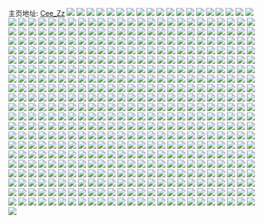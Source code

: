 主页地址: [Cee_Zz](https://weibo.com/u/5101583376) 
![](https://wx4.sinaimg.cn/mw2000/005zfISQly1h8xk94krqvj30u0140k20.jpg) 
![](https://wx4.sinaimg.cn/mw2000/005zfISQly1h8vice8qo9j30u01sxdla.jpg) 
![](https://wx4.sinaimg.cn/mw2000/005zfISQly1h8vc2p9yu5j30u0140tj0.jpg) 
![](https://wx4.sinaimg.cn/mw2000/005zfISQly1h897h6mx7kj30u01400yw.jpg) 
![](https://wx4.sinaimg.cn/mw2000/005zfISQly1h897hb2cr8j30u0140tj7.jpg) 
![](https://wx4.sinaimg.cn/mw2000/005zfISQly1h897jut7ihj30u014010k.jpg) 
![](https://wx4.sinaimg.cn/mw2000/005zfISQly1h897iewujcj31hc0u04bg.jpg) 
![](https://wx4.sinaimg.cn/mw2000/005zfISQly1h897hfhagqj30u01400zf.jpg) 
![](https://wx4.sinaimg.cn/mw2000/005zfISQly1h72tbazrp8j30u0140ahb.jpg) 
![](https://wx4.sinaimg.cn/mw2000/005zfISQly1h63o1hphkjj30u0140gsz.jpg) 
![](https://wx4.sinaimg.cn/mw2000/005zfISQly1h63o34bvntj31hc0u0grc.jpg) 
![](https://wx4.sinaimg.cn/mw2000/005zfISQgy1h5rebpdr9wj31400u00xm.jpg) 
![](https://wx4.sinaimg.cn/mw2000/005zfISQgy1h531cma3zyj30u0140aet.jpg) 
![](https://wx4.sinaimg.cn/mw2000/005zfISQgy1h531crqdirj30u01hcdnb.jpg) 
![](https://wx4.sinaimg.cn/mw2000/005zfISQgy1h4v0g1ogsuj30u01404e1.jpg) 
![](https://wx4.sinaimg.cn/mw2000/005zfISQgy1h4mffwsuo3j30u01hctqg.jpg) 
![](https://wx4.sinaimg.cn/mw2000/005zfISQly1h3beorggvjj30sv1fc43y.jpg) 
![](https://wx4.sinaimg.cn/mw2000/005zfISQly1h3bes4w9fwj30tu13uwjy.jpg) 
![](https://wx4.sinaimg.cn/mw2000/005zfISQly1h2qcv57w97j30n01ds42i.jpg) 
![](https://wx4.sinaimg.cn/mw2000/005zfISQly1h1yrru9c54j30nl0k976v.jpg) 
![](https://wx4.sinaimg.cn/mw2000/005zfISQly1h1jzr12o5tj30zo256nja.jpg) 
![](https://wx4.sinaimg.cn/mw2000/005zfISQly1h0vbzn4hg4j30sg1emwkr.jpg) 
![](https://wx4.sinaimg.cn/mw2000/005zfISQly1h0vc0igd7jj30u01hcn5v.jpg) 
![](https://wx4.sinaimg.cn/mw2000/005zfISQly1gzk7qzcutkj32c02c0u0x.jpg) 
![](https://wx4.sinaimg.cn/mw2000/005zfISQly1gzk7rgjk5dj31sc2dsb2a.jpg) 
![](https://wx4.sinaimg.cn/mw2000/005zfISQly1gzc2cl44n3j30tw13wtnn.jpg) 
![](https://wx4.sinaimg.cn/mw2000/005zfISQly1gzc1vt0tnmj30u01hcag3.jpg) 
![](https://wx4.sinaimg.cn/mw2000/005zfISQly1gyy5itfisvj30te1g8gy9.jpg) 
![](https://wx4.sinaimg.cn/mw2000/005zfISQly1gylhz4gaq0j30zo256hdt.jpg) 
![](https://wx4.sinaimg.cn/mw2000/005zfISQly1gylhz640r4j30zo0zogr5.jpg) 
![](https://wx4.sinaimg.cn/mw2000/005zfISQly1gyli41n9chj31gx0tsqi9.jpg) 
![](https://wx4.sinaimg.cn/mw2000/005zfISQly1gyli0zrbc2j31sc2ds7wh.jpg) 
![](https://wx4.sinaimg.cn/mw2000/005zfISQly1gyli108rloj30q61aiwld.jpg) 
![](https://wx4.sinaimg.cn/mw2000/005zfISQly1gyi7tzse3pj30u01hcdrn.jpg) 
![](https://wx4.sinaimg.cn/mw2000/005zfISQgy1gy6re0ud87j31o0280u0x.jpg) 
![](https://wx4.sinaimg.cn/mw2000/005zfISQgy1gxujvx8bayj32c03407wj.jpg) 
![](https://wx4.sinaimg.cn/mw2000/005zfISQgy1gxujy1xkm0j32c03401kz.jpg) 
![](https://wx4.sinaimg.cn/mw2000/005zfISQgy1gxujvs3sojj32c0340u0x.jpg) 
![](https://wx4.sinaimg.cn/mw2000/005zfISQgy1gxujy45aczj32c0340u0z.jpg) 
![](https://wx4.sinaimg.cn/mw2000/005zfISQgy1gxujvvj7ptj32c0340x6p.jpg) 
![](https://wx4.sinaimg.cn/mw2000/005zfISQgy1gxo2rojdcuj30u01400z8.jpg) 
![](https://wx4.sinaimg.cn/mw2000/005zfISQgy1gxo2wmhsnij30u014045y.jpg) 
![](https://wx4.sinaimg.cn/mw2000/005zfISQly1gx6clx2pz8j32bz2bzb2a.jpg) 
![](https://wx4.sinaimg.cn/mw2000/005zfISQly1gx0m2sec1wj30u0140ah8.jpg) 
![](https://wx4.sinaimg.cn/mw2000/005zfISQly1gx0m2v84zhj30u0140tee.jpg) 
![](https://wx4.sinaimg.cn/mw2000/005zfISQly1gx0m2rp2n2j30u014048a.jpg) 
![](https://wx4.sinaimg.cn/mw2000/005zfISQly1gx0m2zw83tj30u014013k.jpg) 
![](https://wx4.sinaimg.cn/mw2000/005zfISQly1gx0m32nms8j30u0140n6z.jpg) 
![](https://wx4.sinaimg.cn/mw2000/005zfISQly1gx0m355g7nj31400u00zs.jpg) 
![](https://wx4.sinaimg.cn/mw2000/005zfISQly1gx0m393fysj30u0140wnj.jpg) 
![](https://wx4.sinaimg.cn/mw2000/005zfISQly1gx0m3h6eiij30u01400z3.jpg) 
![](https://wx4.sinaimg.cn/mw2000/005zfISQly1gx0m3q3axtj30u0140gt9.jpg) 
![](https://wx4.sinaimg.cn/mw2000/005zfISQly1gwunmwl7s2j32c03404qq.jpg) 
![](https://wx4.sinaimg.cn/mw2000/005zfISQly1gwunmg1qojj32c03401ky.jpg) 
![](https://wx4.sinaimg.cn/mw2000/005zfISQly1gwunpc8apxj32c0340npd.jpg) 
![](https://wx4.sinaimg.cn/mw2000/005zfISQly1gwunme4huzj32c03407wi.jpg) 
![](https://wx4.sinaimg.cn/mw2000/005zfISQly1gwunmhuzw2j32c0340qv5.jpg) 
![](https://wx4.sinaimg.cn/mw2000/005zfISQly1gwunmsa4mfj31w02io7wj.jpg) 
![](https://wx4.sinaimg.cn/mw2000/005zfISQly1gwunmu0haoj33402c0kjl.jpg) 
![](https://wx4.sinaimg.cn/mw2000/005zfISQly1gwunmoufh9j32c0340npe.jpg) 
![](https://wx4.sinaimg.cn/mw2000/005zfISQly1gwunmk2ko8j32c0340qv6.jpg) 
![](https://wx4.sinaimg.cn/mw2000/005zfISQly1gwunmlvj6dj32c03401ky.jpg) 
![](https://wx4.sinaimg.cn/mw2000/005zfISQly1gwunmajmjkj32c0340qv7.jpg) 
![](https://wx4.sinaimg.cn/mw2000/005zfISQly1gwunmy8tjsj32tc240npd.jpg) 
![](https://wx4.sinaimg.cn/mw2000/005zfISQly1gwkfq20e0oj30u10u0qbs.jpg) 
![](https://wx4.sinaimg.cn/mw2000/005zfISQly1gwkfpznzjuj30u10u04bh.jpg) 
![](https://wx4.sinaimg.cn/mw2000/005zfISQly1gwkfq078nfj30u0140dru.jpg) 
![](https://wx4.sinaimg.cn/mw2000/005zfISQly1gwkfq0uctej30u013zwsj.jpg) 
![](https://wx4.sinaimg.cn/mw2000/005zfISQly1gwkfq2mnyxj30u013zn7x.jpg) 
![](https://wx4.sinaimg.cn/mw2000/005zfISQly1gwkfq64yy8j30u0140zvu.jpg) 
![](https://wx4.sinaimg.cn/mw2000/005zfISQly1gwkfq50tgnj30u10u0wpj.jpg) 
![](https://wx4.sinaimg.cn/mw2000/005zfISQly1gwkfq3dfwoj30u00u0qj8.jpg) 
![](https://wx4.sinaimg.cn/mw2000/005zfISQly1gwkfq5kwebj30u10u0170.jpg) 
![](https://wx4.sinaimg.cn/mw2000/005zfISQly1gwkfq4i2zdj30u00u216m.jpg) 
![](https://wx4.sinaimg.cn/mw2000/005zfISQly1gwkfq6l1dfj30u0140tho.jpg) 
![](https://wx4.sinaimg.cn/mw2000/005zfISQly1gwkfq76clfj30u01407gr.jpg) 
![](https://wx4.sinaimg.cn/mw2000/005zfISQly1gwkfq7ku95j30u0140jxc.jpg) 
![](https://wx4.sinaimg.cn/mw2000/005zfISQly1gwkfpz2ogtj30u0140q9j.jpg) 
![](https://wx4.sinaimg.cn/mw2000/005zfISQly1gwkfq85s06j30u013zn8q.jpg) 
![](https://wx4.sinaimg.cn/mw2000/005zfISQly1gw4lxvxzxbj30u01407fu.jpg) 
![](https://wx4.sinaimg.cn/mw2000/005zfISQly1gvwhk4pz99j32c03407wj.jpg) 
![](https://wx4.sinaimg.cn/mw2000/005zfISQly1gvwhkdxi46j31s11ssb29.jpg) 
![](https://wx4.sinaimg.cn/mw2000/005zfISQly1gvwhk7p9k0j32c0340b2a.jpg) 
![](https://wx4.sinaimg.cn/mw2000/005zfISQly1gvwhk6ucppj32c0340hdy.jpg) 
![](https://wx4.sinaimg.cn/mw2000/005zfISQly1gvwhka8xcdj33402c04qu.jpg) 
![](https://wx4.sinaimg.cn/mw2000/005zfISQly1gvwhk59plhj30yi0yj4pi.jpg) 
![](https://wx4.sinaimg.cn/mw2000/005zfISQly1gvwhkfborvj32c02c0qv5.jpg) 
![](https://wx4.sinaimg.cn/mw2000/005zfISQly1gvwhkcgdzwj32c0340b29.jpg) 
![](https://wx4.sinaimg.cn/mw2000/005zfISQly1gvwhkfp6raj31m01m0e5p.jpg) 
![](https://wx4.sinaimg.cn/mw2000/005zfISQly1gvwhkepfsdj31uq1uqb2a.jpg) 
![](https://wx4.sinaimg.cn/mw2000/005zfISQly1gvwhk834x8j31hc0u0wxg.jpg) 
![](https://wx4.sinaimg.cn/mw2000/005zfISQly1gvwhk3gbtrj32c03401kz.jpg) 
![](https://wx4.sinaimg.cn/mw2000/005zfISQly1gvwhkbo34uj30p10xd13h.jpg) 
![](https://wx4.sinaimg.cn/mw2000/005zfISQly1gvwhncqeqxj32c02bz1ky.jpg) 
![](https://wx4.sinaimg.cn/mw2000/005zfISQly1gvwhk2bkvej30tp1gsqcq.jpg) 
![](https://wx4.sinaimg.cn/mw2000/005zfISQly1gv2yh6zc9lj62c0340e8202.jpg) 
![](https://wx4.sinaimg.cn/mw2000/005zfISQly1gv2yi6cy75j61k9230hdt02.jpg) 
![](https://wx4.sinaimg.cn/mw2000/005zfISQly1gv2yi4mnkqj60ry0qbdsv02.jpg) 
![](https://wx4.sinaimg.cn/mw2000/005zfISQly1gv2yi3l1q9j60te101qoi02.jpg) 
![](https://wx4.sinaimg.cn/mw2000/005zfISQly1guyk1xyylaj60u01sx7ab02.jpg) 
![](https://wx4.sinaimg.cn/mw2000/005zfISQly1guyk1ya79tj60u01sx45h02.jpg) 
![](https://wx4.sinaimg.cn/mw2000/005zfISQly1guduujnzm7j60u00u0n2n02.jpg) 
![](https://wx4.sinaimg.cn/mw2000/005zfISQly1guduuj7zevj60u014011f02.jpg) 
![](https://wx4.sinaimg.cn/mw2000/005zfISQly1guduuk1r6qj60u00u0n1202.jpg) 
![](https://wx4.sinaimg.cn/mw2000/005zfISQly1guduumhhbqj60u01404bm02.jpg) 
![](https://wx4.sinaimg.cn/mw2000/005zfISQly1guduuigdo2j60u0140n1702.jpg) 
![](https://wx4.sinaimg.cn/mw2000/005zfISQly1guduul32jmj61hc0u0qih02.jpg) 
![](https://wx4.sinaimg.cn/mw2000/005zfISQly1guduwtjyydj60u0140ahz02.jpg) 
![](https://wx4.sinaimg.cn/mw2000/005zfISQly1guduwwttnrj60u00u0h1602.jpg) 
![](https://wx4.sinaimg.cn/mw2000/005zfISQly1gudv1qoencj60tu0tujvl02.jpg) 
![](https://wx4.sinaimg.cn/mw2000/005zfISQly1gt4sg117j3j30mi0u0q5h.jpg) 
![](https://wx4.sinaimg.cn/mw2000/005zfISQly1gt1axy4qecj30u01407cw.jpg) 
![](https://wx4.sinaimg.cn/mw2000/005zfISQly1gt1axvj0y2j30u0140k5w.jpg) 
![](https://wx4.sinaimg.cn/mw2000/005zfISQly1gt1axxpuxyj30u0140n2t.jpg) 
![](https://wx4.sinaimg.cn/mw2000/005zfISQly1gt1b3a9vj6j30u0140wnz.jpg) 
![](https://wx4.sinaimg.cn/mw2000/005zfISQly1gt1axu4bscj30u00u07ia.jpg) 
![](https://wx4.sinaimg.cn/mw2000/005zfISQly1gt1axsd08lj31400u0aqe.jpg) 
![](https://wx4.sinaimg.cn/mw2000/005zfISQly1gt1axummynj31400u0tme.jpg) 
![](https://wx4.sinaimg.cn/mw2000/005zfISQly1gt1axuydd4j30u00u0tjv.jpg) 
![](https://wx4.sinaimg.cn/mw2000/005zfISQly1gt1aziw91pj30u00u0dtk.jpg) 
![](https://wx4.sinaimg.cn/mw2000/005zfISQly1gslf509dpgj30u0140qap.jpg) 
![](https://wx4.sinaimg.cn/mw2000/005zfISQly1gslevlu36ij30u01910yl.jpg) 
![](https://wx4.sinaimg.cn/mw2000/005zfISQly1gslf4zfv14j30u00u0tfv.jpg) 
![](https://wx4.sinaimg.cn/mw2000/005zfISQly1gslf4uy8o1j30u0140q98.jpg) 
![](https://wx4.sinaimg.cn/mw2000/005zfISQly1gslf4ykdgxj30u014011x.jpg) 
![](https://wx4.sinaimg.cn/mw2000/005zfISQly1gslf51ieabj30u0140aip.jpg) 
![](https://wx4.sinaimg.cn/mw2000/005zfISQly1gslf43ft6oj30u0140gt0.jpg) 
![](https://wx4.sinaimg.cn/mw2000/005zfISQly1gslf52to12j30u0140112.jpg) 
![](https://wx4.sinaimg.cn/mw2000/005zfISQly1gslf5aqgzpj30u0140jz4.jpg) 
![](https://wx4.sinaimg.cn/mw2000/005zfISQly1gslevl3zjaj30u0140qg6.jpg) 
![](https://wx4.sinaimg.cn/mw2000/005zfISQly1gslevnj9xjj30u0140wpo.jpg) 
![](https://wx4.sinaimg.cn/mw2000/005zfISQly1gs0hqlrug5j31o0280npd.jpg) 
![](https://wx4.sinaimg.cn/mw2000/005zfISQly1gs0hgknjrbj32c033ynpf.jpg) 
![](https://wx4.sinaimg.cn/mw2000/005zfISQly1gs0hgjmfi9j325q2vkx6q.jpg) 
![](https://wx4.sinaimg.cn/mw2000/005zfISQly1gs0ht7amjuj30tu0tu4qp.jpg) 
![](https://wx4.sinaimg.cn/mw2000/005zfISQly1gs0hgir2vaj3238238qv7.jpg) 
![](https://wx4.sinaimg.cn/mw2000/005zfISQly1gs0hgd25hrj32c02bze82.jpg) 
![](https://wx4.sinaimg.cn/mw2000/005zfISQly1gs0hgbnfbyj32c02c01l1.jpg) 
![](https://wx4.sinaimg.cn/mw2000/005zfISQly1gs0hgf3f9bj32c02c07rd.jpg) 
![](https://wx4.sinaimg.cn/mw2000/005zfISQly1gs0hghkacwj31w01w0e83.jpg) 
![](https://wx4.sinaimg.cn/mw2000/005zfISQly1gpv7b7738oj30u00u0tk9.jpg) 
![](https://wx4.sinaimg.cn/mw2000/005zfISQly1gpv7b7we9zj30u00u0tme.jpg) 
![](https://wx4.sinaimg.cn/mw2000/005zfISQly1gpv7b8ekmhj30u00u0k25.jpg) 
![](https://wx4.sinaimg.cn/mw2000/005zfISQly1gp8vrixwyrj32c02c0b2a.jpg) 
![](https://wx4.sinaimg.cn/mw2000/005zfISQly1gp8vrjhmu8j31sc2dsqv5.jpg) 
![](https://wx4.sinaimg.cn/mw2000/005zfISQly1gp8vtg1f3cj32c02c07wh.jpg) 
![](https://wx4.sinaimg.cn/mw2000/005zfISQly1gp8vrkaz8kj32c03407wi.jpg) 
![](https://wx4.sinaimg.cn/mw2000/005zfISQly1gp8vtdwnwpj32c02c01kx.jpg) 
![](https://wx4.sinaimg.cn/mw2000/005zfISQly1gp8vri5eabj31w02iob2b.jpg) 
![](https://wx4.sinaimg.cn/mw2000/005zfISQly1gp8vrl37lqj31vd1vdqja.jpg) 
![](https://wx4.sinaimg.cn/mw2000/005zfISQly1gp8vrm3k83j31o02804qq.jpg) 
![](https://wx4.sinaimg.cn/mw2000/005zfISQly1gp8vrnv6fcj33402c07wh.jpg) 
![](https://wx4.sinaimg.cn/mw2000/005zfISQly1gp8vthay0tj31od28hna3.jpg) 
![](https://wx4.sinaimg.cn/mw2000/005zfISQly1gp8vrn0e4pj31o0280hdu.jpg) 
![](https://wx4.sinaimg.cn/mw2000/005zfISQly1gp8vtfcipuj32c03401ky.jpg) 
![](https://wx4.sinaimg.cn/mw2000/005zfISQly1gozr128zmdj30u00u0dm6.jpg) 
![](https://wx4.sinaimg.cn/mw2000/005zfISQly1gozr15cc26j31hc0u0tp6.jpg) 
![](https://wx4.sinaimg.cn/mw2000/005zfISQly1gopk5vakt4j30u01407hl.jpg) 
![](https://wx4.sinaimg.cn/mw2000/005zfISQly1gopk5xo6qfj31400u0to8.jpg) 
![](https://wx4.sinaimg.cn/mw2000/005zfISQly1gon226tbkjj32c02c0kjm.jpg) 
![](https://wx4.sinaimg.cn/mw2000/005zfISQgy1gojl9pnsyaj30u00u07eg.jpg) 
![](https://wx4.sinaimg.cn/mw2000/005zfISQgy1gojl9qcf5aj30n2151dkl.jpg) 
![](https://wx4.sinaimg.cn/mw2000/005zfISQly1go49gcr8whj31hc0u01kx.jpg) 
![](https://wx4.sinaimg.cn/mw2000/005zfISQly1go49gc6aw6j30u01sw1f7.jpg) 
![](https://wx4.sinaimg.cn/mw2000/005zfISQly1gns4cdlr8rj33344mokjw.jpg) 
![](https://wx4.sinaimg.cn/mw2000/005zfISQly1gns4bwy6y2j32yo4g0kju.jpg) 
![](https://wx4.sinaimg.cn/mw2000/005zfISQly1gns4byyksgj31jk2bcb2b.jpg) 
![](https://wx4.sinaimg.cn/mw2000/005zfISQly1gns4bzuiqgj31jl2bc7wj.jpg) 
![](https://wx4.sinaimg.cn/mw2000/005zfISQly1gns4brvu5kj36bk47s000.jpg) 
![](https://wx4.sinaimg.cn/mw2000/005zfISQly1gns4c8x4doj31jk2bchdv.jpg) 
![](https://wx4.sinaimg.cn/mw2000/005zfISQly1gns4c1yj6nj31jk2bchdw.jpg) 
![](https://wx4.sinaimg.cn/mw2000/005zfISQly1gns4bk76j1j347s6bku1o.jpg) 
![](https://wx4.sinaimg.cn/mw2000/005zfISQly1gns4c0yxmaj31jl2bcu0z.jpg) 
![](https://wx4.sinaimg.cn/mw2000/005zfISQly1gns4bdr0ebj34716afb2e.jpg) 
![](https://wx4.sinaimg.cn/mw2000/005zfISQly1gns4bmyfzdj32bc1jle84.jpg) 
![](https://wx4.sinaimg.cn/mw2000/005zfISQly1gns4ca2frlj31jk2bc4qr.jpg) 
![](https://wx4.sinaimg.cn/mw2000/005zfISQly1gns4c2ye8dj31jl2bc7wk.jpg) 
![](https://wx4.sinaimg.cn/mw2000/005zfISQly1gns4c5azdbj32bc1jl1l0.jpg) 
![](https://wx4.sinaimg.cn/mw2000/005zfISQly1gnduz3gj1jj31400u04ki.jpg) 
![](https://wx4.sinaimg.cn/mw2000/005zfISQly1gn4ngxhul5j33402c0e82.jpg) 
![](https://wx4.sinaimg.cn/mw2000/005zfISQly1gn4ngufherj31sc2dsb29.jpg) 
![](https://wx4.sinaimg.cn/mw2000/005zfISQly1gn4ngvxudtj32c0340hdu.jpg) 
![](https://wx4.sinaimg.cn/mw2000/005zfISQly1gn4ngwhsqej32c03407wh.jpg) 
![](https://wx4.sinaimg.cn/mw2000/005zfISQly1gm66il8umuj33402c0hdt.jpg) 
![](https://wx4.sinaimg.cn/mw2000/005zfISQly1gm66ii8t70j31sc1sckjm.jpg) 
![](https://wx4.sinaimg.cn/mw2000/005zfISQly1gm66hi6re4j30sn1eyajs.jpg) 
![](https://wx4.sinaimg.cn/mw2000/005zfISQly1gm66i1f68fj30zo2567wq.jpg) 
![](https://wx4.sinaimg.cn/mw2000/005zfISQly1gm66ijkz5cj322d22dx6p.jpg) 
![](https://wx4.sinaimg.cn/mw2000/005zfISQly1gm66iiqvhuj30zo1bkwot.jpg) 
![](https://wx4.sinaimg.cn/mw2000/005zfISQly1gm66hqzzu3j32c0340kjm.jpg) 
![](https://wx4.sinaimg.cn/mw2000/005zfISQly1gm66igp1stj32c02c0b2a.jpg) 
![](https://wx4.sinaimg.cn/mw2000/005zfISQly1gm66holy58j32c02bzhdt.jpg) 
![](https://wx4.sinaimg.cn/mw2000/005zfISQly1gm66hhmer2j32c02bznpf.jpg) 
![](https://wx4.sinaimg.cn/mw2000/005zfISQly1gm66huu9mnj33402c0x6s.jpg) 
![](https://wx4.sinaimg.cn/mw2000/005zfISQly1gm66hkwnidj32c0340u0y.jpg) 
![](https://wx4.sinaimg.cn/mw2000/005zfISQgy1gln9knak3fj30u01407k2.jpg) 
![](https://wx4.sinaimg.cn/mw2000/005zfISQgy1gln9l5fu9aj30u0140jzg.jpg) 
![](https://wx4.sinaimg.cn/mw2000/005zfISQgy1gln9kr1ctuj30u0140ws8.jpg) 
![](https://wx4.sinaimg.cn/mw2000/005zfISQgy1gln9kph4lyj30u0140wul.jpg) 
![](https://wx4.sinaimg.cn/mw2000/005zfISQgy1gln9lt7ey6j31400u07hn.jpg) 
![](https://wx4.sinaimg.cn/mw2000/005zfISQgy1gln9koond2j30u013z4cp.jpg) 
![](https://wx4.sinaimg.cn/mw2000/005zfISQgy1gln9l6v0cyj30u00u0k11.jpg) 
![](https://wx4.sinaimg.cn/mw2000/005zfISQgy1gln9kpz0paj30u013zwua.jpg) 
![](https://wx4.sinaimg.cn/mw2000/005zfISQgy1gln9ko0snbj30u00u0tgy.jpg) 
![](https://wx4.sinaimg.cn/mw2000/005zfISQgy1gln9kqdw8rj30u0140tf4.jpg) 
![](https://wx4.sinaimg.cn/mw2000/005zfISQgy1gln9l6a553j30u0140h0w.jpg) 
![](https://wx4.sinaimg.cn/mw2000/005zfISQly1gk47lm4m4ej32c0340hdu.jpg) 
![](https://wx4.sinaimg.cn/mw2000/005zfISQly1gk47jryql6j33402c0b29.jpg) 
![](https://wx4.sinaimg.cn/mw2000/005zfISQly1gk47ju1qe5j33402c0hdu.jpg) 
![](https://wx4.sinaimg.cn/mw2000/005zfISQly1gk47l1ylpoj32c03404qq.jpg) 
![](https://wx4.sinaimg.cn/mw2000/005zfISQly1gk47l3ygy5j33402c07wh.jpg) 
![](https://wx4.sinaimg.cn/mw2000/005zfISQly1gk47l2x7oaj32c0340u0x.jpg) 
![](https://wx4.sinaimg.cn/mw2000/005zfISQly1gjo4xiwt4yj30c80d175i.jpg) 
![](https://wx4.sinaimg.cn/mw2000/005zfISQgy1gjcl6su0ugj30u0140to0.jpg) 
![](https://wx4.sinaimg.cn/mw2000/005zfISQgy1gjcl6thz33j30u0140qgn.jpg) 
![](https://wx4.sinaimg.cn/mw2000/005zfISQgy1gjcl7jjqxaj30u0140n84.jpg) 
![](https://wx4.sinaimg.cn/mw2000/005zfISQgy1gjcl7kihkqj30u10u07ei.jpg) 
![](https://wx4.sinaimg.cn/mw2000/005zfISQgy1gjcl7mh6c0j30u013zqd5.jpg) 
![](https://wx4.sinaimg.cn/mw2000/005zfISQgy1gjcl6u12edj30u10u0gw3.jpg) 
![](https://wx4.sinaimg.cn/mw2000/005zfISQgy1gjcl6humowj30u0140198.jpg) 
![](https://wx4.sinaimg.cn/mw2000/005zfISQgy1gjcl7n9qigj30u013ztms.jpg) 
![](https://wx4.sinaimg.cn/mw2000/005zfISQgy1gjcl7ixwxaj30u01407i1.jpg) 
![](https://wx4.sinaimg.cn/mw2000/005zfISQgy1gjb9ygs475j31400u0111.jpg) 
![](https://wx4.sinaimg.cn/mw2000/005zfISQgy1gjb9yia4ltj30u01407ih.jpg) 
![](https://wx4.sinaimg.cn/mw2000/005zfISQgy1gjb9ydkaf0j30u00u0wrb.jpg) 
![](https://wx4.sinaimg.cn/mw2000/005zfISQgy1gjb9yg2fgpj31400u0tgm.jpg) 
![](https://wx4.sinaimg.cn/mw2000/005zfISQgy1gjb9yfn532j30u014015p.jpg) 
![](https://wx4.sinaimg.cn/mw2000/005zfISQgy1gjb9yf12btj31400u0n4z.jpg) 
![](https://wx4.sinaimg.cn/mw2000/005zfISQgy1gjb9yh9rmcj30u0140gxn.jpg) 
![](https://wx4.sinaimg.cn/mw2000/005zfISQgy1gjb9yirh6gj30u0140qc8.jpg) 
![](https://wx4.sinaimg.cn/mw2000/005zfISQgy1gjb9yhq71nj30u0140wke.jpg) 
![](https://wx4.sinaimg.cn/mw2000/005zfISQly1gizn64wfgnj31o0280u0x.jpg) 
![](https://wx4.sinaimg.cn/mw2000/005zfISQly1giut8uvcdij32c02c0u0y.jpg) 
![](https://wx4.sinaimg.cn/mw2000/005zfISQly1giut8s58iwj32c02c0x6q.jpg) 
![](https://wx4.sinaimg.cn/mw2000/005zfISQly1giut8ydl26j328a2yzhdu.jpg) 
![](https://wx4.sinaimg.cn/mw2000/005zfISQly1giut8tlwtnj3236234u0y.jpg) 
![](https://wx4.sinaimg.cn/mw2000/005zfISQly1giut8vpzl1j31w12ioqv6.jpg) 
![](https://wx4.sinaimg.cn/mw2000/005zfISQly1giut8suyzhj32c02bznpe.jpg) 
![](https://wx4.sinaimg.cn/mw2000/005zfISQly1giut8rew9qj320e20eqv5.jpg) 
![](https://wx4.sinaimg.cn/mw2000/005zfISQly1giut8xjr9cj32c02wyqv6.jpg) 
![](https://wx4.sinaimg.cn/mw2000/005zfISQly1giut8whywij32c033ykjn.jpg) 
![](https://wx4.sinaimg.cn/mw2000/005zfISQly1ghksxbiw3hj32c02c0hdu.jpg) 
![](https://wx4.sinaimg.cn/mw2000/005zfISQly1ghksx1e7y1j31o02807wi.jpg) 
![](https://wx4.sinaimg.cn/mw2000/005zfISQly1ghksx7il9qj328g28gu0z.jpg) 
![](https://wx4.sinaimg.cn/mw2000/005zfISQly1ghksxagm53j325k25k7wk.jpg) 
![](https://wx4.sinaimg.cn/mw2000/005zfISQly1ghksx2kwh2j31k722ze82.jpg) 
![](https://wx4.sinaimg.cn/mw2000/005zfISQly1ghksxvmr5yj32c02c0b2b.jpg) 
![](https://wx4.sinaimg.cn/mw2000/005zfISQly1ghksx8tsasj328q2zkkjm.jpg) 
![](https://wx4.sinaimg.cn/mw2000/005zfISQly1ghksx4yq88j31sc2dsx6v.jpg) 
![](https://wx4.sinaimg.cn/mw2000/005zfISQly1ghkswzlndwj32c0340u0z.jpg) 
![](https://wx4.sinaimg.cn/mw2000/005zfISQgy1ghel7n0wo0j30u00u07j5.jpg) 
![](https://wx4.sinaimg.cn/mw2000/005zfISQgy1ghel7nkm8lj30u00u014f.jpg) 
![](https://wx4.sinaimg.cn/mw2000/005zfISQgy1ghel7oasaxj30u00u0nc4.jpg) 
![](https://wx4.sinaimg.cn/mw2000/005zfISQly1ggo9a69kiyj32c03407wi.jpg) 
![](https://wx4.sinaimg.cn/mw2000/005zfISQly1ggo9ag8qegj32c0340e83.jpg) 
![](https://wx4.sinaimg.cn/mw2000/005zfISQly1ggo9a2ktw5j328d28d7wi.jpg) 
![](https://wx4.sinaimg.cn/mw2000/005zfISQly1ggo9aixob7j31ny27vhdu.jpg) 
![](https://wx4.sinaimg.cn/mw2000/005zfISQly1ggo9a4pcalj32c03404qs.jpg) 
![](https://wx4.sinaimg.cn/mw2000/005zfISQly1ggo9ahr2svj3288287hdu.jpg) 
![](https://wx4.sinaimg.cn/mw2000/005zfISQly1ggo9aef9x7j31mm266kjn.jpg) 
![](https://wx4.sinaimg.cn/mw2000/005zfISQly1ggo9acm4osj33402c07wj.jpg) 
![](https://wx4.sinaimg.cn/mw2000/005zfISQly1ggo9a10dwnj32c0340kjm.jpg) 
![](https://wx4.sinaimg.cn/mw2000/005zfISQly1gftdw7u03rj31o01o0kjl.jpg) 
![](https://wx4.sinaimg.cn/mw2000/005zfISQly1gftdw9upy3j31o01o0kjl.jpg) 
![](https://wx4.sinaimg.cn/mw2000/005zfISQly1gftdwdxbxbj31o01o0u0x.jpg) 
![](https://wx4.sinaimg.cn/mw2000/005zfISQly1gftdwd8bcrj31jb21ru0x.jpg) 
![](https://wx4.sinaimg.cn/mw2000/005zfISQly1gftdwb69ixj31mc25s7wh.jpg) 
![](https://wx4.sinaimg.cn/mw2000/005zfISQly1gftdwbwxynj31mc25shdu.jpg) 
![](https://wx4.sinaimg.cn/mw2000/005zfISQly1gftdw8o5kdj31ma25sx6p.jpg) 
![](https://wx4.sinaimg.cn/mw2000/005zfISQly1gftdwcmzv7j31ma25su0x.jpg) 
![](https://wx4.sinaimg.cn/mw2000/005zfISQly1gftdwajvf0j31l81l8b29.jpg) 
![](https://wx4.sinaimg.cn/mw2000/005zfISQly1gfd3e2iew9j31sc2ds4qq.jpg) 
![](https://wx4.sinaimg.cn/mw2000/005zfISQly1gfd3bq5cgnj3298298kjm.jpg) 
![](https://wx4.sinaimg.cn/mw2000/005zfISQly1gfd3bjpqfyj30u01hck33.jpg) 
![](https://wx4.sinaimg.cn/mw2000/005zfISQly1gfd3d274sij31sc2ds1ky.jpg) 
![](https://wx4.sinaimg.cn/mw2000/005zfISQly1gfd3c4fzraj32c02c0x6s.jpg) 
![](https://wx4.sinaimg.cn/mw2000/005zfISQly1gfd3chbichj32c0340qv7.jpg) 
![](https://wx4.sinaimg.cn/mw2000/005zfISQly1gfd3e9u0f4j30u01hcgtk.jpg) 
![](https://wx4.sinaimg.cn/mw2000/005zfISQly1gfd3cpn0mrj32c03401kz.jpg) 
![](https://wx4.sinaimg.cn/mw2000/005zfISQly1gfd3ed3t42j30u01hcwna.jpg) 
![](https://wx4.sinaimg.cn/mw2000/005zfISQly1gf659syvabj30u014016b.jpg) 
![](https://wx4.sinaimg.cn/mw2000/005zfISQly1gf659vhmz2j30u0140alp.jpg) 
![](https://wx4.sinaimg.cn/mw2000/005zfISQly1gf659t90iuj30u01hc48p.jpg) 
![](https://wx4.sinaimg.cn/mw2000/005zfISQly1gf659txpggj30u0141wrv.jpg) 
![](https://wx4.sinaimg.cn/mw2000/005zfISQly1gf659v1cg3j30u0140na5.jpg) 
![](https://wx4.sinaimg.cn/mw2000/005zfISQly1gf659tm1hyj30u0140n4w.jpg) 
![](https://wx4.sinaimg.cn/mw2000/005zfISQly1gf659uahwmj30u014015j.jpg) 
![](https://wx4.sinaimg.cn/mw2000/005zfISQly1gf65bq1tjxj30u0140anc.jpg) 
![](https://wx4.sinaimg.cn/mw2000/005zfISQly1gf659ukpn2j30u0140anf.jpg) 
![](https://wx4.sinaimg.cn/mw2000/005zfISQgy1gb0uav7dy7j32c0340kjo.jpg) 
![](https://wx4.sinaimg.cn/mw2000/005zfISQgy1gb0ub12byij31ji21xnpd.jpg) 
![](https://wx4.sinaimg.cn/mw2000/005zfISQgy1gb0uawgczfj325v25vx6p.jpg) 
![](https://wx4.sinaimg.cn/mw2000/005zfISQgy1gb0uao54cfj31h320ob29.jpg) 
![](https://wx4.sinaimg.cn/mw2000/005zfISQgy1gb0uayv7zej32c02c0x6s.jpg) 
![](https://wx4.sinaimg.cn/mw2000/005zfISQgy1gb0ub3got0j31jm224b29.jpg) 
![](https://wx4.sinaimg.cn/mw2000/005zfISQgy1gb0ujak07dj30u0142aji.jpg) 
![](https://wx4.sinaimg.cn/mw2000/005zfISQgy1gb0uoua2wmj32c02bzb2b.jpg) 
![](https://wx4.sinaimg.cn/mw2000/005zfISQgy1gb0ufzb533j30u0142e81.jpg) 
![](https://wx4.sinaimg.cn/mw2000/005zfISQgy1gay9pwk501j31o027z1ky.jpg) 
![](https://wx4.sinaimg.cn/mw2000/005zfISQgy1gay9pyfdifj33402c01l1.jpg) 
![](https://wx4.sinaimg.cn/mw2000/005zfISQgy1gasqob06uoj30u0124h32.jpg) 
![](https://wx4.sinaimg.cn/mw2000/005zfISQgy1g9rwsbd5gvj329o29onpf.jpg) 
![](https://wx4.sinaimg.cn/mw2000/005zfISQgy1g9rwsensrxj32c02bz4qs.jpg) 
![](https://wx4.sinaimg.cn/mw2000/005zfISQly1g9hdeptiagj30u00u0wnu.jpg) 
![](https://wx4.sinaimg.cn/mw2000/005zfISQly1g9hdep226bj30u00u0qdn.jpg) 
![](https://wx4.sinaimg.cn/mw2000/005zfISQly1g9hdezjkpij30n10n1wkd.jpg) 
![](https://wx4.sinaimg.cn/mw2000/005zfISQly1g9hdeobf9rj30u00u0gvl.jpg) 
![](https://wx4.sinaimg.cn/mw2000/005zfISQgy1g99d0qg1dzj31qg1q0qv5.jpg) 
![](https://wx4.sinaimg.cn/mw2000/005zfISQgy1g8wvaqwar3j325s2vnb2c.jpg) 
![](https://wx4.sinaimg.cn/mw2000/005zfISQgy1g8wval698uj31o027znpe.jpg) 
![](https://wx4.sinaimg.cn/mw2000/005zfISQgy1g8gd1ozw7gj30u00u04bo.jpg) 
![](https://wx4.sinaimg.cn/mw2000/005zfISQgy1g8gd1q1xjzj30u10u07fm.jpg) 
![](https://wx4.sinaimg.cn/mw2000/005zfISQgy1g8gd1hd2dlj30u20u04d9.jpg) 
![](https://wx4.sinaimg.cn/mw2000/005zfISQgy1g8gd1imsj5j30u00u0dmh.jpg) 
![](https://wx4.sinaimg.cn/mw2000/005zfISQgy1g8gd1m7kbwj30u20u04c3.jpg) 
![](https://wx4.sinaimg.cn/mw2000/005zfISQgy1g8gd1jy8ohj30u10u0165.jpg) 
![](https://wx4.sinaimg.cn/mw2000/005zfISQgy1g8gd1i26dcj30u00u0k8t.jpg) 
![](https://wx4.sinaimg.cn/mw2000/005zfISQgy1g8gd1nt4s7j30u00u0k54.jpg) 
![](https://wx4.sinaimg.cn/mw2000/005zfISQgy1g8gd1jdckhj30u10u0158.jpg) 
![](https://wx4.sinaimg.cn/mw2000/005zfISQgy1g8gd1gljq8j30u00u0dmz.jpg) 
![](https://wx4.sinaimg.cn/mw2000/005zfISQgy1g8gd1lghpmj31930u0arn.jpg) 
![](https://wx4.sinaimg.cn/mw2000/005zfISQgy1g8gd1ofx4sj30u00u0ao2.jpg) 
![](https://wx4.sinaimg.cn/mw2000/005zfISQgy1g8gd1pfwdfj30u00u07cr.jpg) 
![](https://wx4.sinaimg.cn/mw2000/005zfISQgy1g7ypuh8jajj30u0140dry.jpg) 
![](https://wx4.sinaimg.cn/mw2000/005zfISQgy1g7ypufvnilj30u0140k4q.jpg) 
![](https://wx4.sinaimg.cn/mw2000/005zfISQgy1g7ypufa0ftj30u0140152.jpg) 
![](https://wx4.sinaimg.cn/mw2000/005zfISQgy1g7ypugm24vj30u014015n.jpg) 
![](https://wx4.sinaimg.cn/mw2000/005zfISQgy1g7ypue93xxj30u0140dt5.jpg) 
![](https://wx4.sinaimg.cn/mw2000/005zfISQgy1g7ypues90tj30u0140dta.jpg) 
![](https://wx4.sinaimg.cn/mw2000/005zfISQgy1g7ypud88gjj30u011engr.jpg) 
![](https://wx4.sinaimg.cn/mw2000/005zfISQgy1g7qtvesulcj31sc2ds1ky.jpg) 
![](https://wx4.sinaimg.cn/mw2000/005zfISQgy1g7qtvjgddyj31sc2dsqv5.jpg) 
![](https://wx4.sinaimg.cn/mw2000/005zfISQgy1g7qtvga08lj32c02c0x6s.jpg) 
![](https://wx4.sinaimg.cn/mw2000/005zfISQgy1g7qtvk7ye3j31sc2dsx6p.jpg) 
![](https://wx4.sinaimg.cn/mw2000/005zfISQgy1g7qtvhgfm1j31sc2dsu0x.jpg) 
![](https://wx4.sinaimg.cn/mw2000/005zfISQgy1g7qtvijt9sj31sc2ds1ky.jpg) 
![](https://wx4.sinaimg.cn/mw2000/005zfISQgy1g7mgs0vjngj30k00k0qef.jpg) 
![](https://wx4.sinaimg.cn/mw2000/005zfISQly1g7l0g9by3sj30u00u0wjq.jpg) 
![](https://wx4.sinaimg.cn/mw2000/005zfISQgy1g7jokqtionj30u00u0tk7.jpg) 
![](https://wx4.sinaimg.cn/mw2000/005zfISQly1g7iyfv4geuj30u0140k6z.jpg) 
![](https://wx4.sinaimg.cn/mw2000/005zfISQly1g765mq13s9j30u014047m.jpg) 
![](https://wx4.sinaimg.cn/mw2000/005zfISQly1g72ujpn6ldj30yi1pc4qq.jpg) 
![](https://wx4.sinaimg.cn/mw2000/005zfISQgy1g6xwrl8zvdj30u10u047p.jpg) 
![](https://wx4.sinaimg.cn/mw2000/005zfISQgy1g6xwrmetw7j30u00u049k.jpg) 
![](https://wx4.sinaimg.cn/mw2000/005zfISQgy1g6xwrlvbz1j30u00u0gxv.jpg) 
![](https://wx4.sinaimg.cn/mw2000/005zfISQgy1g6xwrjjftoj30u00u0128.jpg) 
![](https://wx4.sinaimg.cn/mw2000/005zfISQgy1g6xwrknzsoj30u00u0amc.jpg) 
![](https://wx4.sinaimg.cn/mw2000/005zfISQgy1g6xwrmxb1kj30u10u0tg6.jpg) 
![](https://wx4.sinaimg.cn/mw2000/005zfISQgy1g6ueoruatsj31sg2dse81.jpg) 
![](https://wx4.sinaimg.cn/mw2000/005zfISQgy1g6ueoq4l8qj31sg2dshdt.jpg) 
![](https://wx4.sinaimg.cn/mw2000/005zfISQgy1g6ueop8232j31sg2dshdt.jpg) 
![](https://wx4.sinaimg.cn/mw2000/005zfISQgy1g6ueoo84xej31sg2dshdt.jpg) 
![](https://wx4.sinaimg.cn/mw2000/005zfISQgy1g6ueomvzbbj31sg2dshdt.jpg) 
![](https://wx4.sinaimg.cn/mw2000/005zfISQgy1g6ueolx4daj31sg2dse81.jpg) 
![](https://wx4.sinaimg.cn/mw2000/005zfISQgy1g6tbt80o5cj32c02c0kjm.jpg) 
![](https://wx4.sinaimg.cn/mw2000/005zfISQgy1g6nr4diqp0j32c02c0e82.jpg) 
![](https://wx4.sinaimg.cn/mw2000/005zfISQgy1g6l33aa7gxj30u013y49d.jpg) 
![](https://wx4.sinaimg.cn/mw2000/005zfISQgy1g6l33bodqtj30u013y488.jpg) 
![](https://wx4.sinaimg.cn/mw2000/005zfISQgy1g6l33cg8ycj30u013yk2a.jpg) 
![](https://wx4.sinaimg.cn/mw2000/005zfISQgy1g6l33b3eo6j30u013ygvy.jpg) 
![](https://wx4.sinaimg.cn/mw2000/005zfISQgy1g6l33dyklnj30u00u0alb.jpg) 
![](https://wx4.sinaimg.cn/mw2000/005zfISQgy1g6l33de6vrj30u013ydu3.jpg) 
![](https://wx4.sinaimg.cn/mw2000/005zfISQly1g6jtna43t9j30u013yn6j.jpg) 
![](https://wx4.sinaimg.cn/mw2000/005zfISQly1g6jtnb19cqj30u013y126.jpg) 
![](https://wx4.sinaimg.cn/mw2000/005zfISQly1g6jtn9k9kkj30u013y11z.jpg) 
![](https://wx4.sinaimg.cn/mw2000/005zfISQly1g6jtnaelbqj30u013y12y.jpg) 
![](https://wx4.sinaimg.cn/mw2000/005zfISQly1g6jtn9b256j30u00u0n70.jpg) 
![](https://wx4.sinaimg.cn/mw2000/005zfISQly1g6jtnaolv5j30u013y7en.jpg) 
![](https://wx4.sinaimg.cn/mw2000/005zfISQly1g6jtnbe6qhj30u013y11y.jpg) 
![](https://wx4.sinaimg.cn/mw2000/005zfISQly1g6jtn9ub6pj30u013yn8l.jpg) 
![](https://wx4.sinaimg.cn/mw2000/005zfISQly1g6jtn91enyj30u013y12x.jpg) 
![](https://wx4.sinaimg.cn/mw2000/005zfISQgy1g6fmxx1wy0j31sg2dse81.jpg) 
![](https://wx4.sinaimg.cn/mw2000/005zfISQgy1g6fmxotcupj31sg2dshdt.jpg) 
![](https://wx4.sinaimg.cn/mw2000/005zfISQgy1g6fmxiei9zj31sg2dsx4h.jpg) 
![](https://wx4.sinaimg.cn/mw2000/005zfISQgy1g6fmxtblnsj31sg2dshdt.jpg) 
![](https://wx4.sinaimg.cn/mw2000/005zfISQgy1g6fmyxexcxj30su0su1kx.jpg) 
![](https://wx4.sinaimg.cn/mw2000/005zfISQgy1g6fmy1rqfjj31sg2dse81.jpg) 
![](https://wx4.sinaimg.cn/mw2000/005zfISQgy1g6fe1ddwoyj32c02c0x6r.jpg) 
![](https://wx4.sinaimg.cn/mw2000/005zfISQgy1g6byyghlr3j30u00u0k64.jpg) 
![](https://wx4.sinaimg.cn/mw2000/005zfISQgy1g6byykgmljj30u0140n6i.jpg) 
![](https://wx4.sinaimg.cn/mw2000/005zfISQgy1g6byyfhqpwj30u00u011b.jpg) 
![](https://wx4.sinaimg.cn/mw2000/005zfISQgy1g6byyiroqhj30u00u0h2d.jpg) 
![](https://wx4.sinaimg.cn/mw2000/005zfISQgy1g6byyi756ij30u00u0amg.jpg) 
![](https://wx4.sinaimg.cn/mw2000/005zfISQgy1g6byyjdhw1j30u00u0dtb.jpg) 
![](https://wx4.sinaimg.cn/mw2000/005zfISQgy1g6byygzwpaj30u00u0wvg.jpg) 
![](https://wx4.sinaimg.cn/mw2000/005zfISQgy1g6byyk0cpcj30u00u0qa3.jpg) 
![](https://wx4.sinaimg.cn/mw2000/005zfISQgy1g6byyhmwjgj30u00u07d3.jpg) 
![](https://wx4.sinaimg.cn/mw2000/005zfISQgy1g657b80wr5j31o0280kjl.jpg) 
![](https://wx4.sinaimg.cn/mw2000/005zfISQgy1g5hvqx0h7yj30u00u0k3v.jpg) 
![](https://wx4.sinaimg.cn/mw2000/005zfISQgy1g5hvqq5ol8j30u00u0qfw.jpg) 
![](https://wx4.sinaimg.cn/mw2000/005zfISQgy1g5hvqpucggj30u00u04ae.jpg) 
![](https://wx4.sinaimg.cn/mw2000/005zfISQgy1g5hvr6k7maj30u00u07cv.jpg) 
![](https://wx4.sinaimg.cn/mw2000/005zfISQgy1g5hvqns2l0j30u00uoam6.jpg) 
![](https://wx4.sinaimg.cn/mw2000/005zfISQgy1g5hvqr7hi7j30u00uonai.jpg) 
![](https://wx4.sinaimg.cn/mw2000/005zfISQgy1g5hvqm3f3uj30u00u0wq7.jpg) 
![](https://wx4.sinaimg.cn/mw2000/005zfISQgy1g5hvqn2fo1j30u00u0k1v.jpg) 
![](https://wx4.sinaimg.cn/mw2000/005zfISQgy1g5hvqrm8vpj30u00u0k4k.jpg) 
![](https://wx4.sinaimg.cn/mw2000/005zfISQgy1g5fsi9ldcxj30u0140gtq.jpg) 
![](https://wx4.sinaimg.cn/mw2000/005zfISQgy1g55cr0mf9qj31o027vqv5.jpg) 
![](https://wx4.sinaimg.cn/mw2000/005zfISQgy1g4xi3jblc1j30u0140n4w.jpg) 
![](https://wx4.sinaimg.cn/mw2000/005zfISQgy1g4md9uqs8tj32c02c0kjm.jpg) 
![](https://wx4.sinaimg.cn/mw2000/005zfISQgy1g4h9cze40fj31sg2ds7wh.jpg) 
![](https://wx4.sinaimg.cn/mw2000/005zfISQgy1g4h9d9exxfj31sg2ds7wh.jpg) 
![](https://wx4.sinaimg.cn/mw2000/005zfISQgy1g4h9cx8mbsj31sg2ds7wh.jpg) 
![](https://wx4.sinaimg.cn/mw2000/005zfISQgy1g4h9d2g0kzj31sg2dsb29.jpg) 
![](https://wx4.sinaimg.cn/mw2000/005zfISQgy1g4h9d5ci1nj31sg2dshdt.jpg) 
![](https://wx4.sinaimg.cn/mw2000/005zfISQgy1g4h9d3mqm9j31sg2dsb29.jpg) 
![](https://wx4.sinaimg.cn/mw2000/005zfISQgy1g4h9d7f15bj31sg2ds7wh.jpg) 
![](https://wx4.sinaimg.cn/mw2000/005zfISQgy1g4h9d8dj0nj31sg2ds7wh.jpg) 
![](https://wx4.sinaimg.cn/mw2000/005zfISQgy1g4h9d69p9pj31sg2ds7wh.jpg) 
![](https://wx4.sinaimg.cn/mw2000/005zfISQly1g4fq819en7j30u00u046g.jpg) 
![](https://wx4.sinaimg.cn/mw2000/005zfISQly1g46qupz1g8j30u00u0gsa.jpg) 
![](https://wx4.sinaimg.cn/mw2000/005zfISQly1g46qtzkvl7j30u00u017s.jpg) 
![](https://wx4.sinaimg.cn/mw2000/005zfISQly1g46qyewr1sj30u00u07d9.jpg) 
![](https://wx4.sinaimg.cn/mw2000/005zfISQly1g46qtyx0opj30u00u0tih.jpg) 
![](https://wx4.sinaimg.cn/mw2000/005zfISQly1g46quqdpuij30u00u0qbh.jpg) 
![](https://wx4.sinaimg.cn/mw2000/005zfISQly1g46qtz7cszj30u00u0dqa.jpg) 
![](https://wx4.sinaimg.cn/mw2000/005zfISQly1g46qxdyofgj30u00u5aih.jpg) 
![](https://wx4.sinaimg.cn/mw2000/005zfISQly1g46quqlv67j30u00uatgt.jpg) 
![](https://wx4.sinaimg.cn/mw2000/005zfISQly1g46qvewyrvj30u00u079l.jpg) 
![](https://wx4.sinaimg.cn/mw2000/005zfISQgy1g41oy8edjfj32c02c0hdt.jpg) 
![](https://wx4.sinaimg.cn/mw2000/005zfISQgy1g41ox4dvfij32c02c07wh.jpg) 
![](https://wx4.sinaimg.cn/mw2000/005zfISQgy1g41oyn1vivj32c02c0u0x.jpg) 
![](https://wx4.sinaimg.cn/mw2000/005zfISQgy1g3lqm7iz8bj30u00u0apf.jpg) 
![](https://wx4.sinaimg.cn/mw2000/005zfISQgy1g2hj245tuej3271273qv5.jpg) 
![](https://wx4.sinaimg.cn/mw2000/005zfISQgy1g2hj2kt7p9j32c02bl7wi.jpg) 
![](https://wx4.sinaimg.cn/mw2000/005zfISQgy1g2hj24vne7j32c02c0kjl.jpg) 
![](https://wx4.sinaimg.cn/mw2000/005zfISQgy1g2hj21303tj32c02c0x6q.jpg) 
![](https://wx4.sinaimg.cn/mw2000/005zfISQgy1g2hj201gixj31hc1z41kx.jpg) 
![](https://wx4.sinaimg.cn/mw2000/005zfISQgy1g2hj1zeu70j32c0340e82.jpg) 
![](https://wx4.sinaimg.cn/mw2000/005zfISQgy1g2hj222g3zj32c03401ky.jpg) 
![](https://wx4.sinaimg.cn/mw2000/005zfISQgy1g2hj4axdhsj32c02c07wh.jpg) 
![](https://wx4.sinaimg.cn/mw2000/005zfISQgy1g2hj3jr6n7j32c02c0x3c.jpg) 
![](https://wx4.sinaimg.cn/mw2000/005zfISQgy1g2bcxwk209j30u0140qc5.jpg) 
![](https://wx4.sinaimg.cn/mw2000/005zfISQgy1g2bcxx7xecj30u00u0nbf.jpg) 
![](https://wx4.sinaimg.cn/mw2000/005zfISQgy1g2bcxxtlduj30u0140tvw.jpg) 
![](https://wx4.sinaimg.cn/mw2000/005zfISQgy1g2bcxw4bthj30u0140qk9.jpg) 
![](https://wx4.sinaimg.cn/mw2000/005zfISQgy1g2bcxwvazdj30u0140jya.jpg) 
![](https://wx4.sinaimg.cn/mw2000/005zfISQgy1g2bcxyc20fj30u0140aw3.jpg) 
![](https://wx4.sinaimg.cn/mw2000/005zfISQgy1g2bcy7buslj31400u0wrm.jpg) 
![](https://wx4.sinaimg.cn/mw2000/005zfISQgy1g2bcxvcf8qj30u01401f2.jpg) 
![](https://wx4.sinaimg.cn/mw2000/005zfISQgy1g2bcxytkazj31400u0gxb.jpg) 
![](https://wx4.sinaimg.cn/mw2000/005zfISQgy1g29a4a06m8j30u013ywm7.jpg) 
![](https://wx4.sinaimg.cn/mw2000/005zfISQgy1g26yje7f52j31sg2ds4qp.jpg) 
![](https://wx4.sinaimg.cn/mw2000/005zfISQgy1g26yjbzuayj31sg2ds7wh.jpg) 
![](https://wx4.sinaimg.cn/mw2000/005zfISQgy1g26yjeqkyfj31sg2ds1kx.jpg) 
![](https://wx4.sinaimg.cn/mw2000/005zfISQgy1g26yjfazbpj31sg2ds7wh.jpg) 
![](https://wx4.sinaimg.cn/mw2000/005zfISQgy1g26yjclxvhj31sg2ds7wh.jpg) 
![](https://wx4.sinaimg.cn/mw2000/005zfISQgy1g26ykq8ukrj31sg1sce4v.jpg) 
![](https://wx4.sinaimg.cn/mw2000/005zfISQgy1g26yjg4l7wj31sg2ds7wh.jpg) 
![](https://wx4.sinaimg.cn/mw2000/005zfISQgy1g26yjd5nisj31sg2ds7wh.jpg) 
![](https://wx4.sinaimg.cn/mw2000/005zfISQgy1g26yjdpdr3j31sg2ds7wh.jpg) 
![](https://wx4.sinaimg.cn/mw2000/005zfISQgy1g22bpyugs4j31yi1yikjl.jpg) 
![](https://wx4.sinaimg.cn/mw2000/005zfISQgy1g22bpvobuxj32c02c01kx.jpg) 
![](https://wx4.sinaimg.cn/mw2000/005zfISQgy1g22bpz5ebij30x00x0tdw.jpg) 
![](https://wx4.sinaimg.cn/mw2000/005zfISQgy1g22bpxotvlj32c02c0x6p.jpg) 
![](https://wx4.sinaimg.cn/mw2000/005zfISQgy1g22bpy6mboj30zi0ziguh.jpg) 
![](https://wx4.sinaimg.cn/mw2000/005zfISQgy1g22bpx0fsqj328a28ae82.jpg) 
![](https://wx4.sinaimg.cn/mw2000/005zfISQgy1g22bpwa6k9j32c02c0b29.jpg) 
![](https://wx4.sinaimg.cn/mw2000/005zfISQgy1g22bs408x5j32c02c0x6q.jpg) 
![](https://wx4.sinaimg.cn/mw2000/005zfISQgy1g22bpuqcc0j32c02c01ky.jpg) 
![](https://wx4.sinaimg.cn/mw2000/005zfISQgy1g1a5swmnacj32c02c0kjl.jpg) 
![](https://wx4.sinaimg.cn/mw2000/005zfISQgy1g1a5td1b10j31ko1kowwe.jpg) 
![](https://wx4.sinaimg.cn/mw2000/005zfISQgy1g1a5sx34edj31f41f4dwj.jpg) 
![](https://wx4.sinaimg.cn/mw2000/005zfISQgy1g1a5tbb08ej32c02c0hdt.jpg) 
![](https://wx4.sinaimg.cn/mw2000/005zfISQgy1g1a5tatjdtj32af2afe81.jpg) 
![](https://wx4.sinaimg.cn/mw2000/005zfISQgy1g1a5svuvhuj30u00u54f3.jpg) 
![](https://wx4.sinaimg.cn/mw2000/005zfISQgy1g1a5u1071tj31sd1sd4qq.jpg) 
![](https://wx4.sinaimg.cn/mw2000/005zfISQgy1g1a5tcikdej32c02c0e83.jpg) 
![](https://wx4.sinaimg.cn/mw2000/005zfISQgy1g1a5u1ydkjj32c02c0kjl.jpg) 
![](https://wx4.sinaimg.cn/mw2000/005zfISQly1g1184u0vq2j30u00u0doh.jpg) 
![](https://wx4.sinaimg.cn/mw2000/005zfISQly1g1184tc8g8j30u00u00zv.jpg) 
![](https://wx4.sinaimg.cn/mw2000/005zfISQly1g1184ujzldj30u00u0n5b.jpg) 
![](https://wx4.sinaimg.cn/mw2000/005zfISQgy1g0zz72fxlzj30u00u012w.jpg) 
![](https://wx4.sinaimg.cn/mw2000/005zfISQgy1g0zz731uywj30u00u07df.jpg) 
![](https://wx4.sinaimg.cn/mw2000/005zfISQgy1g0zz74bnm5j30u00u0jxp.jpg) 
![](https://wx4.sinaimg.cn/mw2000/005zfISQgy1g0zz74o7nuj30u00u0dn2.jpg) 
![](https://wx4.sinaimg.cn/mw2000/005zfISQgy1g0zz7mfxl2j30u00u07dx.jpg) 
![](https://wx4.sinaimg.cn/mw2000/005zfISQgy1g0zz73x6vjj30u00u0qf5.jpg) 
![](https://wx4.sinaimg.cn/mw2000/005zfISQgy1g0zz7161psj30u00u0tkm.jpg) 
![](https://wx4.sinaimg.cn/mw2000/005zfISQgy1g0zz71wo78j30u00u0gu2.jpg) 
![](https://wx4.sinaimg.cn/mw2000/005zfISQgy1g0zz73ggvqj30u00u07cz.jpg) 
![](https://wx4.sinaimg.cn/mw2000/005zfISQly1g0hjkc3sw4j30u00u0q9q.jpg) 
![](https://wx4.sinaimg.cn/mw2000/005zfISQly1g0hjkd1cfmj30u00u0qel.jpg) 
![](https://wx4.sinaimg.cn/mw2000/005zfISQly1g0hjkdn8s1j30u00u0n3g.jpg) 
![](https://wx4.sinaimg.cn/mw2000/005zfISQly1g0569qaj7lj31hc0u04dt.jpg) 
![](https://wx4.sinaimg.cn/mw2000/005zfISQgy1g00lflmph4j32c02c04qp.jpg) 
![](https://wx4.sinaimg.cn/mw2000/005zfISQgy1g00lf1632pj31hf1z41kx.jpg) 
![](https://wx4.sinaimg.cn/mw2000/005zfISQgy1g00lf82doaj32c02c0e83.jpg) 
![](https://wx4.sinaimg.cn/mw2000/005zfISQgy1g00leqml6ij32c02c0kjm.jpg) 
![](https://wx4.sinaimg.cn/mw2000/005zfISQgy1g00leyyd19j31sg1sgtxf.jpg) 
![](https://wx4.sinaimg.cn/mw2000/005zfISQgy1g00lek6tfcj32c02c0kjn.jpg) 
![](https://wx4.sinaimg.cn/mw2000/005zfISQgy1g00lex9i48j325i25ikjm.jpg) 
![](https://wx4.sinaimg.cn/mw2000/005zfISQgy1g00lfc3aqhj32c02c0x6p.jpg) 
![](https://wx4.sinaimg.cn/mw2000/005zfISQgy1g00lfixp6wj334022rnpf.jpg) 
![](https://wx4.sinaimg.cn/mw2000/005zfISQgy1fzx1yd061vj32c02c0x18.jpg) 
![](https://wx4.sinaimg.cn/mw2000/005zfISQgy1fzwvsoxj55j329s2a3qv5.jpg) 
![](https://wx4.sinaimg.cn/mw2000/005zfISQgy1fzwvstezlaj32c02c04qp.jpg) 
![](https://wx4.sinaimg.cn/mw2000/005zfISQgy1fzwvsmzwmbj31oh1oh1eo.jpg) 
![](https://wx4.sinaimg.cn/mw2000/005zfISQgy1fzwvv4fufyj32c0340qv7.jpg) 
![](https://wx4.sinaimg.cn/mw2000/005zfISQgy1fzwvsf91mtj31hf1z44qr.jpg) 
![](https://wx4.sinaimg.cn/mw2000/005zfISQgy1fzwvsjwy2tj32c02c0e81.jpg) 
![](https://wx4.sinaimg.cn/mw2000/005zfISQgy1fzwvv0j0o9j30u00u0n69.jpg) 
![](https://wx4.sinaimg.cn/mw2000/005zfISQgy1fzwvs94jl8j32c02c0e81.jpg) 
![](https://wx4.sinaimg.cn/mw2000/005zfISQgy1fzwvshticgj32be2c0e81.jpg) 
![](https://wx4.sinaimg.cn/mw2000/005zfISQly1fzuulkw39ej30u00u016m.jpg) 
![](https://wx4.sinaimg.cn/mw2000/005zfISQly1fzuull6mgfj30u00u0k1g.jpg) 
![](https://wx4.sinaimg.cn/mw2000/005zfISQly1fzt87p872ej32c02c0e81.jpg) 
![](https://wx4.sinaimg.cn/mw2000/005zfISQly1fzottew8ncj30u013yaiu.jpg) 
![](https://wx4.sinaimg.cn/mw2000/005zfISQly1fzm7xmqubaj30u00u0jxs.jpg) 
![](https://wx4.sinaimg.cn/mw2000/005zfISQly1fzkbi3i6klj30u00u0n4z.jpg) 
![](https://wx4.sinaimg.cn/mw2000/005zfISQly1fzkbi313wyj30u00u0wml.jpg) 
![](https://wx4.sinaimg.cn/mw2000/005zfISQly1fzkbi401dgj30u00u07co.jpg) 
![](https://wx4.sinaimg.cn/mw2000/005zfISQly1fzkbi5kzjpj30u00u0gsy.jpg) 
![](https://wx4.sinaimg.cn/mw2000/005zfISQly1fzkc96v8ybj30u013ydpu.jpg) 
![](https://wx4.sinaimg.cn/mw2000/005zfISQly1fzkcccuk70j30u00u0448.jpg) 
![](https://wx4.sinaimg.cn/mw2000/005zfISQly1fzkbi4l1hsj30u00u0ahh.jpg) 
![](https://wx4.sinaimg.cn/mw2000/005zfISQly1fzkcgg1zggj30u0140qnr.jpg) 
![](https://wx4.sinaimg.cn/mw2000/005zfISQly1fzkbi52085j30u00u0464.jpg) 
![](https://wx4.sinaimg.cn/mw2000/005zfISQly1fzfnp5luhkj30u00u0do7.jpg) 
